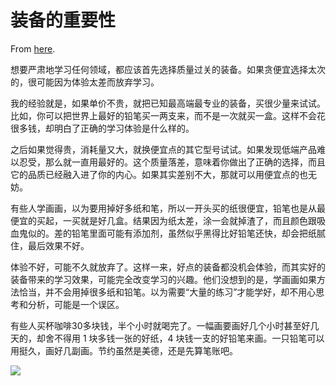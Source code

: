 # 装备的重要性

From [here](https://yinwang1.substack.com/p/20-09-14).

想要严肃地学习任何领域，都应该首先选择质量过关的装备。如果贪便宜选择太次的，很可能因为体验太差而放弃学习。

我的经验就是，如果单价不贵，就把已知最高端最专业的装备，买很少量来试试。比如，你可以把世界上最好的铅笔买一两支来，而不是一次就买一盒。这样不会花很多钱，却明白了正确的学习体验是什么样的。

之后如果觉得贵，消耗量又大，就换便宜点的其它型号试试。如果发现低端产品难以忍受，那么就一直用最好的。这个质量落差，意味着你做出了正确的选择，而且它的品质已经融入进了你的内心。如果其实差别不大，那就可以用便宜点的也无妨。

有些人学画画，以为要用掉好多纸和笔，所以一开头买的纸很便宜，铅笔也是从最便宜的买起，一买就是好几盒。结果因为纸太差，涂一会就掉渣了，而且颜色跟吸血鬼似的。差的铅笔里面可能有添加剂，虽然似乎黑得比好铅笔还快，却会把纸腻住，最后效果不好。

体验不好，可能不久就放弃了。这样一来，好点的装备都没机会体验，而其实好的装备带来的学习效果，可能完全改变学习的兴趣。他们没想到的是，学画画如果方法恰当，并不会用掉很多纸和铅笔。以为需要“大量的练习”才能学好，却不用心思考和分析，可能是一个误区。

有些人买杯咖啡30多块钱，半个小时就喝完了。一幅画要画好几个小时甚至好几天的，却舍不得用 1 块多钱一张的好纸，4 块钱一支的好铅笔来画。一只铅笔可以用挺久，画好几副画。节约虽然是美德，还是先算笔账吧。

![](https://substackcdn.com/image/fetch/w_1456,c_limit,f_auto,q_auto:good,fl_progressive:steep/https%3A%2F%2Fbucketeer-e05bbc84-baa3-437e-9518-adb32be77984.s3.amazonaws.com%2Fpublic%2Fimages%2Fa05f23f0-117f-4b28-94c0-3f9f4619309a_4032x3024.jpeg)
